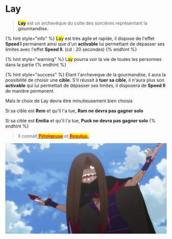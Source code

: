 # Lay

> <mark style="color:blue;">**Lay**</mark> est un archevêque du culte des sorcières représentant la **gourmandise.**

{% hint style="info" %}
<mark style="color:blue;">Lay</mark> est très agile et rapide, il dispose de l'effet **Speed I** permanent ainsi que d'un **activable** lui permettant de dépasser ses limites avec l'effet **Speed II**. (cd : 20 secondes)
{% endhint %}

{% hint style="warning" %}
L<mark style="color:blue;">ay</mark> pourra voir la vie de toutes les personnes dans la partie&#x20;
{% endhint %}

{% hint style="success" %}
Etant l'archeveque de la gourmandise, il aura la possibilité de choisir une **cible.** S'il réussit à **tuer sa cible**, il n'aura plus son **activable** qui lui permettait de dépasser ses limites, il disposera de **Speed II** de manière permanent.

Mais le choix de Lay devra être minutieusement bien choisis

Si sa cible est **Rem** et qu'il l'a tue, **Ram ne devra pas gagner solo**

Si sa cible est **Emilia** et qu'il l'a tue, **Puck ne devra pas gagner solo**
{% endhint %}

> Il connaît[ <mark style="color:red;">**Pételgeuse**</mark>](petelgeuse.md) et[ <mark style="color:red;">**Regulus.**</mark>](regulus.md)

![](<../../../.gitbook/assets/image (71).png>)
